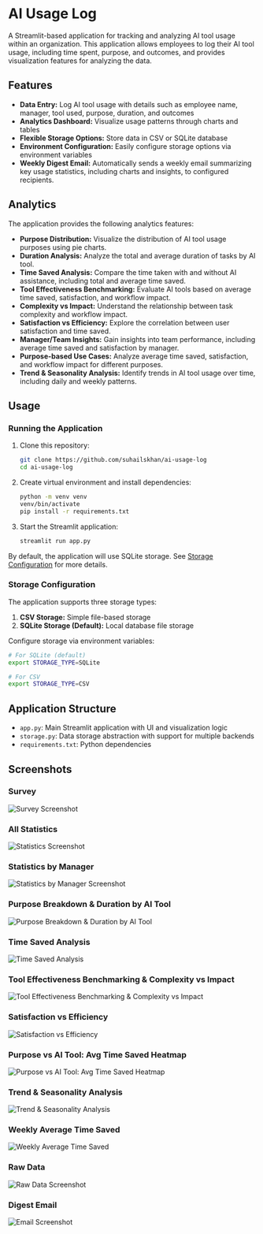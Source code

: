 # AI Usage Log

A Streamlit-based application for tracking and analyzing AI tool usage within an organization. This application allows employees to log their AI tool usage, including time spent, purpose, and outcomes, and provides visualization features for analyzing the data.

## Features

- **Data Entry:** Log AI tool usage with details such as employee name, manager, tool used, purpose, duration, and outcomes
- **Analytics Dashboard:** Visualize usage patterns through charts and tables
- **Flexible Storage Options:** Store data in CSV or SQLite database
- **Environment Configuration:** Easily configure storage options via environment variables
- **Weekly Digest Email:** Automatically sends a weekly email summarizing key usage statistics, including charts and insights, to configured recipients.

## Analytics

The application provides the following analytics features:

- **Purpose Distribution:** Visualize the distribution of AI tool usage purposes using pie charts.
- **Duration Analysis:** Analyze the total and average duration of tasks by AI tool.
- **Time Saved Analysis:** Compare the time taken with and without AI assistance, including total and average time saved.
- **Tool Effectiveness Benchmarking:** Evaluate AI tools based on average time saved, satisfaction, and workflow impact.
- **Complexity vs Impact:** Understand the relationship between task complexity and workflow impact.
- **Satisfaction vs Efficiency:** Explore the correlation between user satisfaction and time saved.
- **Manager/Team Insights:** Gain insights into team performance, including average time saved and satisfaction by manager.
- **Purpose-based Use Cases:** Analyze average time saved, satisfaction, and workflow impact for different purposes.
- **Trend & Seasonality Analysis:** Identify trends in AI tool usage over time, including daily and weekly patterns.

## Usage

### Running the Application

1. Clone this repository:
   ```bash
   git clone https://github.com/suhailskhan/ai-usage-log
   cd ai-usage-log
   ```

2. Create virtual environment and install dependencies:
   ```bash
   python -m venv venv
   venv/bin/activate
   pip install -r requirements.txt
   ```

3. Start the Streamlit application:
   ```bash
   streamlit run app.py
   ```
By default, the application will use SQLite storage. See [Storage Configuration](#storage-configuration) for more details.

### Storage Configuration

The application supports three storage types:

1. **CSV Storage:** Simple file-based storage
2. **SQLite Storage (Default):** Local database file storage

Configure storage via environment variables:

```bash
# For SQLite (default)
export STORAGE_TYPE=SQLite

# For CSV
export STORAGE_TYPE=CSV
```

## Application Structure

- `app.py`: Main Streamlit application with UI and visualization logic
- `storage.py`: Data storage abstraction with support for multiple backends
- `requirements.txt`: Python dependencies

## Screenshots

### Survey

![Survey Screenshot](screenshots/survey.png)

### All Statistics

![Statistics Screenshot](screenshots/statistics.png)

### Statistics by Manager

![Statistics by Manager Screenshot](screenshots/statistics%20by%20manager.png)

### Purpose Breakdown & Duration by AI Tool

![Purpose Breakdown & Duration by AI Tool](screenshots/Screenshot%202025-05-21%20at%201.38.55%E2%80%AFPM.png)

### Time Saved Analysis

![Time Saved Analysis](screenshots/Screenshot%202025-05-21%20at%201.39.01%E2%80%AFPM.png)

### Tool Effectiveness Benchmarking & Complexity vs Impact

![Tool Effectiveness Benchmarking & Complexity vs Impact](screenshots/Screenshot%202025-05-21%20at%201.39.08%E2%80%AFPM.png)

### Satisfaction vs Efficiency

![Satisfaction vs Efficiency](screenshots/Screenshot%202025-05-21%20at%201.39.14%E2%80%AFPM.png)

### Purpose vs AI Tool: Avg Time Saved Heatmap

![Purpose vs AI Tool: Avg Time Saved Heatmap](screenshots/Screenshot%202025-05-21%20at%201.39.19%E2%80%AFPM.png)

### Trend & Seasonality Analysis

![Trend & Seasonality Analysis](screenshots/Screenshot%202025-05-21%20at%201.39.23%E2%80%AFPM.png)

### Weekly Average Time Saved

![Weekly Average Time Saved](screenshots/Screenshot%202025-05-21%20at%201.39.27%E2%80%AFPM.png)

### Raw Data

![Raw Data Screenshot](screenshots/raw%20data.png)

### Digest Email

![Email Screenshot](screenshots/email.png)

